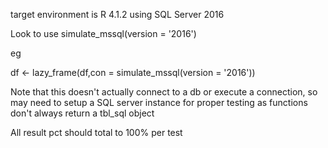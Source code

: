
target environment is R 4.1.2 using SQL Server 2016 

Look to use simulate_mssql(version = '2016') 

eg

df <- lazy_frame(df,con = simulate_mssql(version = '2016'))

Note that this doesn't actually connect to a db or execute a connection, so may need to setup a SQL server instance for proper testing as functions don't always return a tbl_sql object

All result pct should total to 100% per test